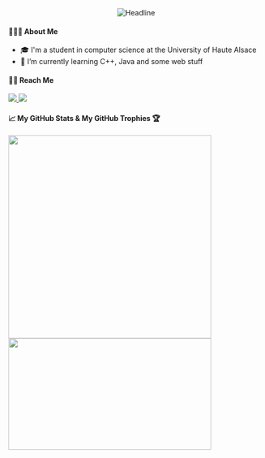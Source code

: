 <div align=center>
    <img src="https://readme-typing-svg.herokuapp.com?color=%236FDA44&size=32&center=true&vCenter=true&width=600&height=50&lines=Welcome+To+My+Profile+!" alt="Headline" />
</div>

#### 👨🏻‍💻 About Me

- 🎓 I'm a student in computer science at the University of Haute Alsace
- 🌱 I’m currently learning C++, Java and some web stuff

#### 🤝🏻 Reach Me

<div align=left>
    <a href="https://www.linkedin.com/in/valentin-geiller-799209202/">
        <img src="https://img.shields.io/badge/LinkedIn-0077B5?style=for-the-badge&logo=linkedin&logoColor=white"/>
    </a>
    <a href="mailto:geiller.valentin@free.fr">
        <img src="https://img.shields.io/badge/Email-D14836?style=for-the-badge&logo=gmail&logoColor=white"/>
    </a>
</div>

#### 📈 My GitHub Stats & My GitHub Trophies 🏆

<img width="400" align="center" src="https://github-readme-stats.vercel.app/api/top-langs/?username=pr3dasnip&theme=dracula&layout=compact" /> <img width="400" height="220" align="center" src="https://github-profile-trophy.vercel.app/?username=pr3dasnip&rank=-Unknown&row=2&column=4&theme=dracula" />
